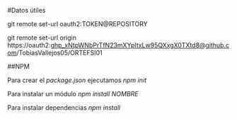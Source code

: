 #Datos útiles

git remote set-url oauth2:TOKEN@REPOSITORY

git remote set-url origin https://oauth2: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@github.com/TobiasVallejos05/ORTEFSI01

##NPM

Para crear el *package.json* ejecutamos *npm init*

Para instalar un módulo *npm install NOMBRE*

Para instalar dependencias *npm install*
